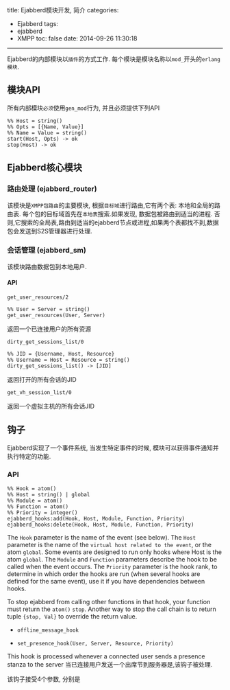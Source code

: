title: Ejabberd模块开发, 简介
categories:
  - Ejabberd
tags:
  - ejabberd
  - XMPP
toc: false
date: 2014-09-26 11:30:18
---

Ejabberd的内部模块以`插件`的方式工作. 每个模块是模块名称以`mod_`开头的`erlang模块`.

<!--more-->

## 模块API

所有内部模块`必须`使用`gen_mod`行为, 并且必须提供下列API

```
%% Host = string()
%% Opts = [{Name, Value}]
%% Name = Value = string()
start(Host, Opts) -> ok
stop(Host) -> ok
```

## Ejabberd核心模块

### 路由处理 (ejabberd_router)

该模块是`XMPP包路由`的主要模块, 根据`目标域`进行路由,它有两个表: 本地和全局的路由表. 每个包的目标域首先在`本地表`搜索.如果发现, 数据包被路由到适当的进程. 否则,它搜索的全局表,路由到适当的ejabberd节点或进程,如果两个表都找不到,数据包会发送到S2S管理器进行处理.

### 会话管理 (ejabberd_sm)

该模块路由数据包到本地用户.

#### API

`get_user_resources/2`

```
%% User = Server = string()
get_user_resources(User, Server)
```

返回一个已连接用户的所有资源

`dirty_get_sessions_list/0`

```
%% JID = {Username, Host, Resource}
%% Username = Host = Resource = string()
dirty_get_sessions_list() -> [JID]
```

返回打开的所有会话的JID


`get_vh_session_list/0`

返回一个虚拟主机的所有会话JID



## 钩子

Ejabberd实现了一个事件系统, 当发生特定事件的时候, 模块可以获得事件通知并执行特定的功能.


### API

```
%% Hook = atom()
%% Host = string() | global
%% Module = atom()
%% Function = atom()
%% Priority = integer()
ejabberd_hooks:add(Hook, Host, Module, Function, Priority)
ejabberd_hooks:delete(Hook, Host, Module, Function, Priority)
```

The `Hook` parameter is the name of the event (see below).
The `Host` parameter is the name of the `virtual host related to the event`, or the atom `global`. Some events are designed to run only hooks where Host is the atom `global`.
The `Module` and `Function` parameters describe the hook to be called when the event occurs.
The `Priority` parameter is the hook rank, to determine in which order the hooks are run (when several hooks are defined for the same event), use it if you have dependencies between hooks.

To stop ejabberd from calling other functions in that hook, your function must return the `atom()` `stop`. Another way to stop the call chain is to return tuple `{stop, Val}` to override the return value.

- `offline_message_hook`

- `set_presence_hook(User, Server, Resource, Priority)`

This hook is processed whenever a connected user sends a presence stanza to the server
当已连接用户发送一个出席节到服务器是,该钩子被处理.

该钩子接受4个参数, 分别是


